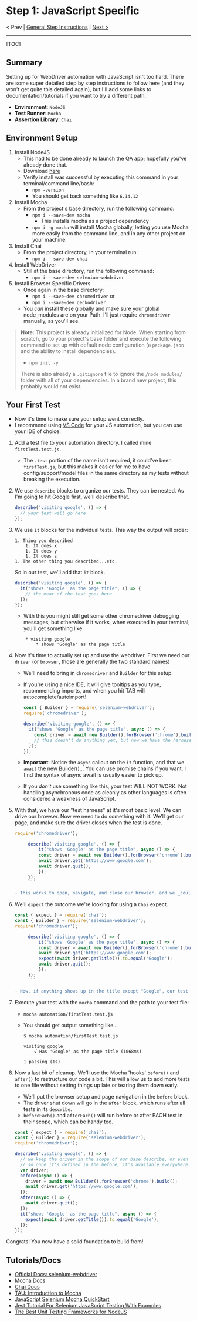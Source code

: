 # Step 1: JavaScript Specific

< Prev | [General Step Instructions](../step1.md) | [Next >](./js2.md)

---

[TOC]

## Summary

Setting up for WebDriver automation with JavaScript isn't too hard. There are some super detailed step by step instructions to follow here (and they won't get quite this detailed again), but I'll add some links to documentation/tutorials if you want to try a different path.

- **Environment**: `NodeJS`
- **Test Runner**: `Mocha`
- **Assertion Library**: `Chai`

## Environment Setup

1. Install NodeJS
   - This had to be done already to launch the QA app; hopefully you've already done that.
   - Download [here](https://nodejs.org/en/download/)
   - Verify install was successful by executing this command in your terminal/command line/bash:
     - `npm -version`
     - You should get back something like `6.14.12`
1. Install Mocha
   - From the project's base directory, run the following command:
     - `npm i --save-dev mocha`
       - This installs mocha as a project dependency
     - `npm i -g mocha` will install Mocha globally, letting you use Mocha more easily from the command line, and in any other project on your machine.
1. Install Chai
   - From the project directory, in your terminal run:
     - `npm i --save-dev chai`
1. Install WebDriver
   - Still at the base directory, run the following command:
     - `npm i --save-dev selenium-webdriver`
1. Install Browser Specific Drivers
   - Once again in the base directory:
     - `npm i --save-dev chromedriver`
       or
     - `npm i --save-dev geckodriver`
   - You _can_ install these globally and make sure your global node_modules are on your Path. I'll just require `chromedriver` manually, as you'll see.

> **Note:** This project is already initialized for Node. When starting from scratch, go to your project's base folder and execute the following command to set up with default node configuration (a `package.json` and the ability to install dependencies).
>
> - `npm init -y`
>
> There is also already a `.gitignore` file to ignore the `/node_modules/` folder with all of your dependencies. In a brand new project, this probably would not exist.

## Your First Test

- Now it's time to make sure your setup went correctly.
- I recommend using [VS Code](https://code.visualstudio.com/download) for your JS automation, but you can use your IDE of choice.

1.  Add a test file to your automation directory. I called mine `firstTest.test.js`.
    - The `.test` portion of the name isn't required, it could've been `firstTest.js`, but this makes it easier for me to have config/support/model files in the same directory as my tests without breaking the execution.
2.  We use `describe` blocks to organize our tests. They can be nested. As I'm going to hit Google first, we'll describe that.
    ```javascript
    describe('visiting google', () => {
      // your test will go here
    });
    ```
3.  We use `it` blocks for the individual tests. This way the output will order:
    ```
    1. Thing you described
        1. It does x
        1. It does y
        1. It does z
    1. The other thing you described...etc.
    ```
    So in our test, we'll add that `it` block.
    ```javascript
    describe('visiting google', () => {
      it("shows 'Google' as the page title", () => {
        // the meat of the test goes here
      });
    });
    ```
    - With this you might still get some other chromedriver debugging messages, but otherwise if it works, when executed in your terminal, you'll get something like
    ```
        * visiting google
            * shows 'Google' as the page title
    ```
4.  Now it's time to actually set up and use the webdriver. First we need our `driver` (or `browser`, those are generally the two standard names)

    - We'll need to bring in `chromedriver` and `Builder` for this setup.
    - If you're using a nice IDE, it will give tooltips as you type, recommending imports, and when you hit TAB will autocomplete/autoimport!

      ```javascript
      const { Builder } = require('selenium-webdriver');
      require('chromedriver');

      describe('visiting google', () => {
        it("shows 'Google' as the page title", async () => {
          const driver = await new Builder().forBrowser('chrome').build();
          // this doesn't do anything yet, but now we have the harness...
        });
      });
      ```

    - **Important**: Notice the `async` callout on the `it` function, and that we `await` the new Builder()... You can use promise chains if you want. I find the syntax of async await is usually easier to pick up.
    - If you _don't_ use something like this, your test WILL NOT WORK. Not handling asynchronous code as cleanly as other languages is often considered a weakness of JavaScript.

5.  With that, we have our "test harness" at it's most basic level. We can drive our browser. Now we need to do something with it. We'll get our page, and make sure the driver closes when the test is done.
    ```javascript
    require('chromedriver');

         describe('visiting google', () => {
             it("shows 'Google' as the page title", async () => {
             const driver = await new Builder().forBrowser('chrome').build();
             await driver.get('https://www.google.com');
             await driver.quit();
             });
         });
         ```

    - This works to open, navigate, and close our browser, and we _could_ run it. There are, however, no assertions to make sure it _does_ work.

6.  We'll `expect` the outcome we're looking for using a `Chai` expect.
    ```javascript
    const { expect } = require('chai');
    const { Builder } = require('selenium-webdriver');
    require('chromedriver');

         describe('visiting google', () => {
             it("shows 'Google' as the page title", async () => {
             const driver = await new Builder().forBrowser('chrome').build();
             await driver.get('https://www.google.com');
             expect(await driver.getTitle()).to.equal('Google');
             await driver.quit();
             });
         });
         ```

    - Now, if anything shows up in the title except "Google", our test will fail!

7.  Execute your test with the `mocha` command and the path to your test file:

    - `mocha automation/firstTest.test.js`
    - You should get output something like...

      ```
      $ mocha automation/firstTest.test.js

      visiting google
          √ Has 'Google' as the page title (1068ms)

      1 passing (1s)
      ```

8.  Now a last bit of cleanup. We'll use the Mocha 'hooks' `before()` and `after()` to restructure our code a bit. This will allow us to add more tests to one file without setting things up late or tearing them down early.

    - We'll put the browser setup and page navigation in the `before` block.
    - The driver shut down will go in the `after` block, which runs after all tests in its `describe`.
    - `beforeEach()` and `afterEach()` will run before or after EACH test in their scope, which can be handy too.

    ```javascript
    const { expect } = require('chai');
    const { Builder } = require('selenium-webdriver');
    require('chromedriver');

    describe('visiting google', () => {
      // we keep the driver in the scope of our base describe, or even outside of it,
      // so once it's defined in the before, it's available everywhere.
      var driver;
      before(async () => {
        driver = await new Builder().forBrowser('chrome').build();
        await driver.get('https://www.google.com');
      });
      after(async () => {
        await driver.quit();
      });
      it("shows 'Google' as the page title", async () => {
        expect(await driver.getTitle()).to.equal('Google');
      });
    });
    ```

Congrats! You now have a solid foundation to build from!

## Tutorials/Docs

- [Official Docs: selenium-webdriver](https://www.selenium.dev/selenium/docs/api/javascript/index.html)
- [Mocha Docs](https://mochajs.org/#table-of-contents)
- [Chai Docs](https://www.chaijs.com/)
- [TAU: Introduction to Mocha](https://testautomationu.applitools.com/mocha-javascript-tests/)
- [JavaScript Selenium Mocha QuickStart](https://dev.to/stephencavender/javascript-selenium-mocha-quickstart-guide-5a5k)
- [Jest Tutorial For Selenium JavaScript Testing With Examples](https://www.lambdatest.com/blog/jest-tutorial-for-selenium-javascript-testing-with-examples/)
- [The Best Unit Testing Frameworks for NodeJS](https://blog.logrocket.com/the-best-unit-testing-frameworks-for-node-js/)
